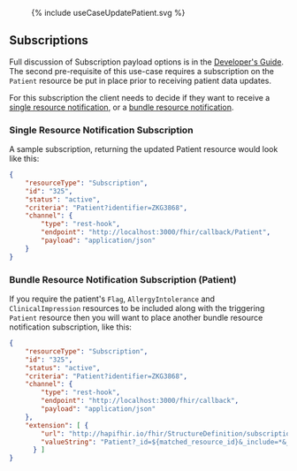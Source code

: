 
<figure>
{% include useCaseUpdatePatient.svg %}
</figure>


## Subscriptions
Full discussion of Subscription payload options is in the [Developer's Guide](./devGuide-Subscriptions.html). 
The second pre-requisite of this use-case requires a subscription on the `Patient` resource be put in place prior to receiving patient data updates.

For this subscription the client needs to decide if they want to receive a [single resource notification](#bundle-resource-notification-subscription-servicerequest), or a [bundle resource notification](#bundle-resource-notification-subscription-patient).

### Single Resource Notification Subscription
A sample subscription, returning the updated Patient resource would look like this:

```json
{
    "resourceType": "Subscription",
    "id": "325",
    "status": "active",
    "criteria": "Patient?identifier=ZKG3868",
    "channel": {
        "type": "rest-hook",
        "endpoint": "http://localhost:3000/fhir/callback/Patient",
        "payload": "application/json"
    }
}
```

### Bundle Resource Notification Subscription (Patient)
If you require the patient's `Flag`, `AllergyIntolerance` and `ClinicalImpression` resources to be included along with the triggering `Patient` resource then you will want to place another bundle resource notification subscription, like this:

```json
{
    "resourceType": "Subscription",
    "id": "325",
    "status": "active",
    "criteria": "Patient?identifier=ZKG3868",
    "channel": {
        "type": "rest-hook",
        "endpoint": "http://localhost:3000/fhir/callback",
        "payload": "application/json"
    },
    "extension": [ {
        "url": "http://hapifhir.io/fhir/StructureDefinition/subscription-payload-search-criteria",
        "valueString": "Patient?_id=${matched_resource_id}&_include=*&_revinclude=Flag:*&_revinclude=AllergyIntolerance:*&_revinclude=ClinicalImpression:*&_revinclude=ServiceRequest:*"
      } ]
}
```
